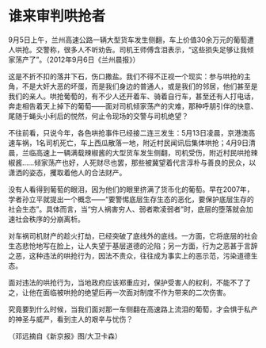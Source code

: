 # 谁来审判哄抢者

9月5日上午，兰州高速公路一辆大型货车发生侧翻，车上价值30余万元的葡萄遭人哄抢。交警称，很多人不听劝告。司机王师傅含泪表示，“这些损失足够让我倾家荡产了”。（2012年9月6日《兰州晨报》）

这是不折不扣的落井下石，伤口撒盐。我们不得不正视一个现实：参与哄抢的主角，不是大奸大恶的坏蛋，而是我们身边的普通人，或是我们的邻居，他们甚至是我们的亲人。哄抢葡萄的，有不少人还开着车、骑着自行车，甚至还有人打电话，奔走相告着天上掉下的葡萄——面对司机倾家荡产的灾难，那种呼朋引伴的快意、尾随于蝇头小利后的悦然，何止令现场的交警与司机绝望？

不往前看，只说今年，各色哄抢事件已经接二连三发生：5月13日凌晨，京港澳高速车祸，1名司机死亡，车上西瓜散落一地，附近村民闻讯后集体哄抢；4月9日清晨，兰临高速上一辆满载辣椒酱的大型货车发生侧翻，司机受伤，附近村民哄抢辣椒酱……倾家荡产也好，人死财尽也罢，那些被冀望着代言淳朴与善良的民众，以潇洒的姿态，攫取着他人的合法财产。

没有人看得到葡萄的眼泪，因为他们的眼里挤满了货币化的葡萄。早在2007年，学者孙立平就提出一个概念——“要警惕底层生存生态的恶化，要保护底层生存的社会生态”。具体而言，当“穷人祸害穷人、弱者欺凌弱者”时，底层的堕落就会加速社会秩序的分崩离析。

对车祸司机财产的趁火打劫，已经突破了底线外的底线。一方面，它将底层的社会生态悲怆地写在脸上，让人失望于基层道德的沦陷；另一方面，行为之恶甚于言辞之恶，这种违法的哄抢行为，因法不责众，往往成为事实上的恶示范，污染道德生态。

面对违法的哄抢行为，当地政府应该郑重应对，保护受害人的权利，不能不了了之，让他在面临被哄抢的绝望后再一次面对制度不作为带来的二次伤害。

究竟要到什么时候，当我们面对那一车侧翻在高速路上流泪的葡萄，才会惧于私产的神圣与威严，看到主人的艰辛与忧伤？

（邓远摘自《新京报》图/大卫卡森）
